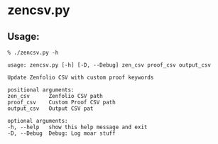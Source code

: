 # zencsv.py

## Usage:

    % ./zencsv.py -h

    usage: zencsv.py [-h] [-D, --Debug] zen_csv proof_csv output_csv

    Update Zenfolio CSV with custom proof keywords

    positional arguments:
    zen_csv      Zenfolio CSV path
    proof_csv    Custom Proof CSV path
    output_csv   Output CSV pat

    optional arguments:
    -h, --help   show this help message and exit
    -D, --Debug  Debug: Log moar stuff

